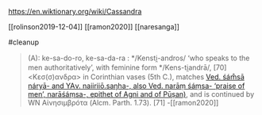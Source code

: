 https://en.wiktionary.org/wiki/Cassandra

[[rolinson2019-12-04]]
[[ramon2020]]
[[naresanga]]

#cleanup 

> (A): ke-sa-do-ro, ke-sa-da-ra : */Kensti̯-andros/ ‘who speaks to the men authoritatively’, with feminine form */Kens-ti̯andrā/, [70] <Κεσ(σ)ανδρα> in Corinthian vases (5th C.), matches [Ved. śám̐sā náryā- and YAν. naiiriiō.saŋha-, also Ved. narāṃ śáṃsa- ‘praise of men’, narāśáṃsa-, epithet of Agni and of Pūṣan)](naresanga.md), and is continued by WN Αἰνησιμβρóτα (Alcm. Parth. 1.73). [71]  -[[ramon2020]]